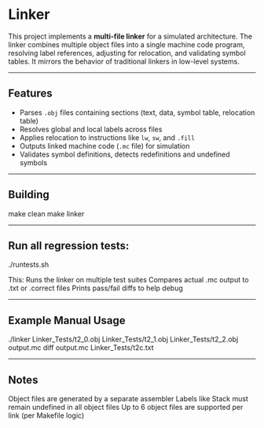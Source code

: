 # Linker

This project implements a **multi-file linker** for a simulated architecture. The linker combines multiple object files into a single machine code program, resolving label references, adjusting for relocation, and validating symbol tables. It mirrors the behavior of traditional linkers in low-level systems.

---

## Features

- Parses `.obj` files containing sections (text, data, symbol table, relocation table)
- Resolves global and local labels across files
- Applies relocation to instructions like `lw`, `sw`, and `.fill`
- Outputs linked machine code (`.mc` file) for simulation
- Validates symbol definitions, detects redefinitions and undefined symbols

---

##  Building

make clean
make linker

---

## Run all regression tests:
./runtests.sh

This:
Runs the linker on multiple test suites
Compares actual .mc output to .txt or .correct files
Prints pass/fail diffs to help debug

---

## Example Manual Usage
./linker Linker_Tests/t2_0.obj Linker_Tests/t2_1.obj Linker_Tests/t2_2.obj output.mc
diff output.mc Linker_Tests/t2c.txt

---

## Notes
Object files are generated by a separate assembler
Labels like Stack must remain undefined in all object files
Up to 6 object files are supported per link (per Makefile logic)


